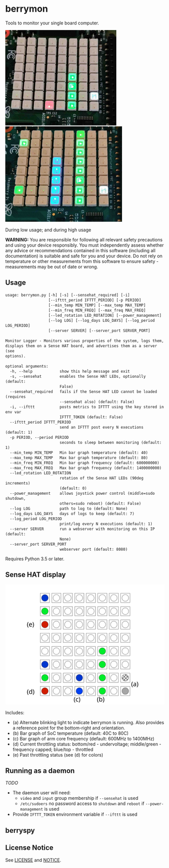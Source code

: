 # berrymon

Tools to monitor your single board computer.

<img src="./imgs/photo-low-use-c.jpg" height="300"/> <img src="./imgs/photo-high-use-c.jpg" height="300"/>

During low usage; and during high usage

__WARNING:__ You are responsible for following all relevant safety
precautions and using your device responsibly. You must independently
assess whether any advice or recommendations contained in this
software (including all documentation) is suitable and safe for you and
your device. Do not rely on temperature or other measurements from this
software to ensure safety - measurements may be out of date or wrong.

## Usage
````
usage: berrymon.py [-h] [-s] [--sensehat_required] [-i]
                   [--ifttt_period IFTTT_PERIOD] [-p PERIOD]
                   [--min_temp MIN_TEMP] [--max_temp MAX_TEMP]
                   [--min_freq MIN_FREQ] [--max_freq MAX_FREQ]
                   [--led_rotation LED_ROTATION] [--power_management]
                   [--log LOG] [--log_days LOG_DAYS] [--log_period LOG_PERIOD]
                   [--server SERVER] [--server_port SERVER_PORT]

Monitor Logger - Monitors various properties of the system, logs them,
displays them on a Sense HAT board, and advertises them as a server (see
options).

optional arguments:
  -h, --help            show this help message and exit
  -s, --sensehat        enables the Sense HAT LEDs, optionally (default:
                        False)
  --sensehat_required   fails if the Sense HAT LED cannot be loaded (requires
                        --sensehat also) (default: False)
  -i, --ifttt           posts metrics to IFTTT using the key stored in env var
                        IFTTT_TOKEN (default: False)
  --ifttt_period IFTTT_PERIOD
                        send an IFTTT post every N executions (default: 1)
  -p PERIOD, --period PERIOD
                        seconds to sleep between monitoring (default: 1)
  --min_temp MIN_TEMP   Min bar graph temperature (default: 40)
  --max_temp MAX_TEMP   Max bar graph temperature (default: 80)
  --min_freq MIN_FREQ   Min bar graph frequency (default: 600000000)
  --max_freq MAX_FREQ   Max bar graph frequency (default: 1400000000)
  --led_rotation LED_ROTATION
                        rotation of the Sense HAT LEDs (90deg increments)
                        (default: 0)
  --power_management    allows joystick power control (middle=sudo shutdown,
                        others=sudo reboot) (default: False)
  --log LOG             path to log to (default: None)
  --log_days LOG_DAYS   days of logs to keep (default: 7)
  --log_period LOG_PERIOD
                        print/log every N executions (default: 1)
  --server SERVER       run a webserver with monitoring on this IP (default:
                        None)
  --server_port SERVER_PORT
                        webserver port (default: 8080)
````

Requires Python 3.5 or later.

## Sense HAT display

<img src="./imgs/leds.svg" />

Includes:

* (a) Alternate blinking light to indicate berrymon is running.  Also provides a reference point for the bottom-right and orientation.
* (b) Bar graph of SoC temperature (default: 40C to 80C)
* (c) Bar graph of arm core frequency (default: 600MHz to 1400MHz)
* (d) Current throttling status: bottom/red - undervoltage; middle/green - frequency capped; blue/top - throttled  
* (e) Past throttling status (see (d) for colors)

## Running as a daemon

_TODO_

* The daemon user will need:
  * `video` and `input` group membership if `--sensehat` is used
  * `/etc/sudoers` no password access to `shutdown` and `reboot` if `--power-management` is used
* Provide `IFTTT_TOKEN` environment variable if `--ifttt` is used

## berryspy



## License Notice
See [LICENSE](LICENSE) and [NOTICE](NOTICE).
